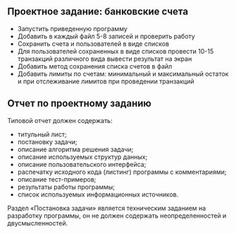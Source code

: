 ## Проектное задание: банковские счета

- Запустить приведенную программу
- Добавить в каждый файл 5-8 записей и проверить работу
- Сохранить счета и пользователей в виде списков
- Для пользователей сохраненных в виде списков провести 10-15 транзакций различного вида  вывести результат на экран
- Добавить метод сохранения списка счетов в файл
- Добавить лимиты по счетам: минимальный и максимальный остаток и при отслеживание лимитов при проведении транзакций

## Отчет по проектному заданию

Типовой отчет должен содержать:

- титульный лист;
- постановку задачи;
- описание алгоритма решения задачи;
- описание используемых структур данных;
- описание пользовательского интерфейса;
- распечатку исходного кода (листинг) программы с комментариями;
- описание тест-примеров;
- результаты работы программы;
- список используемых информационных источников.

Раздел «Постановка задачи» является техническим заданием на разработку программы, он не должен содержать неопределенностей и двусмысленностей.

